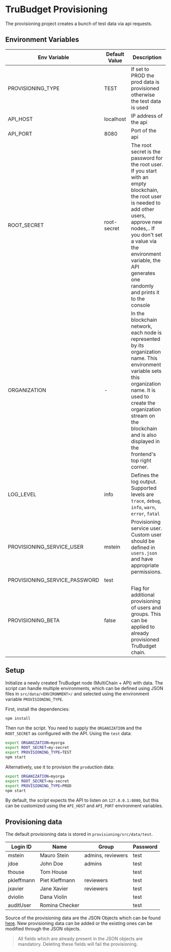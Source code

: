 # TruBudget Provisioning

The provisioning project creates a bunch of test data via api requests.

## Environment Variables

| Env Variable      | Default Value | Description                                                                                                                                                                                                                                                                   |
| ----------------- | ------------- | ----------------------------------------------------------------------------------------------------------------------------------------------------------------------------------------------------------------------------------------------------------------------------- |
| PROVISIONING_TYPE | TEST          | If set to PROD the prod data is provisioned otherwise the test data is used                                                                                                                                                                                                   |
| API_HOST          | localhost     | IP address of the api                                                                                                                                                                                                                                                         |
| API_PORT          | 8080          | Port of the api                                                                                                                                                                                                                                                               |
| ROOT_SECRET       | root-secret   | The root secret is the password for the root user. If you start with an empty blockchain, the root user is needed to add other users, approve new nodes,.. If you don't set a value via the environment variable, the API generates one randomly and prints it to the console |
| ORGANIZATION      | -             | In the blockchain network, each node is represented by its organization name. This environment variable sets this organization name. It is used to create the organization stream on the blockchain and is also displayed in the frontend's top right corner.                 |
| LOG_LEVEL         | info          | Defines the log output. Supported levels are `trace`, `debug`, `info`, `warn`, `error`, `fatal`                                                                                                                                                                               |
| PROVISIONING_SERVICE_USER | mstein | Provisioning service user. Custom user should be defined in `users.json` and have appropriate permissions. |
| PROVISIONING_SERVICE_PASSWORD | test | |
| PROVISIONING_BETA | false | Flag for additional provisioning of users and groups. This can be applied to already provisioned TruBudget chain. | 

## Setup

Initialize a newly created TruBudget node (MultiChain + API) with data. The script can handle multiple environments, which can be defined using JSON files in `src/data/<ENVIRONMENT>/` and selected using the environment variable `PROVISIONING_TYPE`.

First, install the dependencies:

```bash
npm install
```

Then run the script. You need to supply the `ORGANIZATION` and the `ROOT_SECRET` as configured with the API. Using the `test` data:

```bash
export ORGANIZATION=myorga
export ROOT_SECRET=my-secret
export PROVISIONING_TYPE=TEST
npm start
```

Alternatively, use it to provision the `prod`uction data:

```bash
export ORGANIZATION=myorga
export ROOT_SECRET=my-secret
export PROVISIONING_TYPE=PROD
npm start
```

By default, the script expects the API to listen on `127.0.0.1:8080`, but this can be customized using the `API_HOST` and `API_PORT` environment variables.

## Provisioning data

The default provisioning data is stored in `provisioning/src/data/test`.

| Login ID   | Name           | Group  | Password |
| ---------- | -------------- | ------ | -------- |
| mstein     | Mauro Stein    | admins, reviewers | test     |
| jdoe       | John Doe       | admins | test     |
| thouse     | Tom House      |        | test     |
| pkleffmann | Piet Kleffmann |   reviewers | test     |
| jxavier    | Jane Xavier    |   reviewers | test     |
| dviolin    | Dana Violin    |        | test     |
| auditUser  | Romina Checker |        | test     |


 Source of the provisioning data are the JSON Objects which can be found [here](https://github.com/openkfw/TruBudget/tree/main/provisioning/src/data/test). New provisioning data can be added or the existing ones can be modified through the JSON objects.
 
> All fields which are already present in the JSON objects are mandatory. Deleting these fields will fail the provisioning.
 
